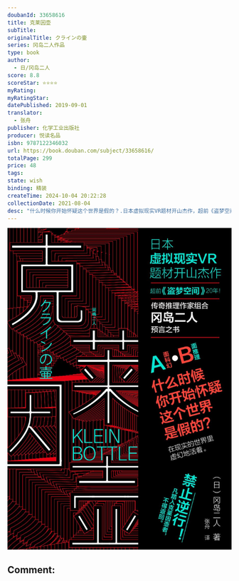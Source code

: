 ```yaml
---
doubanId: 33658616
title: 克莱因壶
subTitle: 
originalTitle: クラインの壷
series: 冈岛二人作品
type: book
author: 
  - 日/冈岛二人
score: 8.8
scoreStar: ⭐⭐⭐⭐
myRating: 
myRatingStar: 
datePublished: 2019-09-01
translator: 
  - 张舟
publisher: 化学工业出版社
producer: 悦读名品
isbn: 9787122346032
url: https://book.douban.com/subject/33658616/
totalPage: 299
price: 48
tags: 
state: wish
binding: 精装
createTime: 2024-10-04 20:22:28
collectionDate: 2021-08-04
desc: "什么时候你开始怀疑这个世界是假的？.日本虚拟现实VR题材开山杰作，超前《盗梦空间》20年！传奇推理作家组合冈岛二人预言之书，以超强的技术预见力，30年前就已完美构想出虚拟现实游戏体验装置！.这是一部拥有“噩梦特质”的小说，是一次鲜有的、堪比3D观影、脑洞大开的、深陷其中难以自拔的独特体验。——资深推理人天蝎小猪..上杉彰彦从未如此兴奋——他写的故事被伊普西隆研发公司买下，即将制作成颠覆时代的全新游戏《克莱因2》（Klein 2），并受邀与少女梨纱一同担任游戏测试员。上杉彻底陷入了由K2造就的完美虚拟世界，为它的逼真、超前赞叹不已。然而随着测试过程的深入，伊普西隆公司行事神秘得令他生疑，游戏中更不断听到有人警告他：“快逃！”与此同时，一个自称是梨纱好友的女孩找到上杉，她说梨纱已失踪多日，音信全无。然而在寻人的过程中，两人都开始怀疑...(展开全部)什么时候你开始怀疑这个世界是假的？.日本虚拟现实VR题材开山杰作，超前《盗梦空间》20年！传奇推理作家组合冈岛二人预言之书，以超强的技术预见力，30年前就已完美构想出虚拟现实游戏体验装置！.这是一部拥有“噩梦特质”的小说，是一次鲜有的、堪比3D观影、脑洞大开的、深陷其中难以自拔的独特体验。——资深推理人天蝎小猪..上杉彰彦从未如此兴奋——他写的故事被伊普西隆研发公司买下，即将制作成颠覆时代的全新游戏《克莱因2》（Klein 2），并受邀与少女梨纱一同担任游戏测试员。上杉彻底陷入了由K2造就的完美虚拟世界，为它的逼真、超前赞叹不已。然而随着测试过程的深入，伊普西隆公司行事神秘得令他生疑，游戏中更不断听到有人警告他：“快逃！”与此同时，一个自称是梨纱好友的女孩找到上杉，她说梨纱已失踪多日，音信全无。然而在寻人的过程中，两人都开始怀疑对方在撒谎，因为他们的记忆完全对不上……冈岛二人日本推理文坛罕见的传奇组合，为井上泉、德山谆一共同的笔名，取自日语“两个怪人”的谐音。1982年，冈岛二人以《宝马血痕》摘得江户川乱步奖出道，之后又于1985年凭《巧克力游戏》荣获第39届日本推理作家协会奖、1989年凭《99%的诱拐》荣获第10届吉川英治文学新人奖。短短8年内他们创作了27部风格独特的高水准推理杰作，至今仍影响深远。1989年，这对搭档突然宣布解散，《克莱因壶》成为其最后的绝唱，从此冈岛二人不复存在。..张舟由推理而结缘的一对爱侣。小张以翻译和研究鉴赏为主，小舟以小说创作为主，齐心协力，携手追逐两人的推理之梦。"
---
```


![image](99.Attachments/Files/s33317677.jpg)

Comment: 
---



